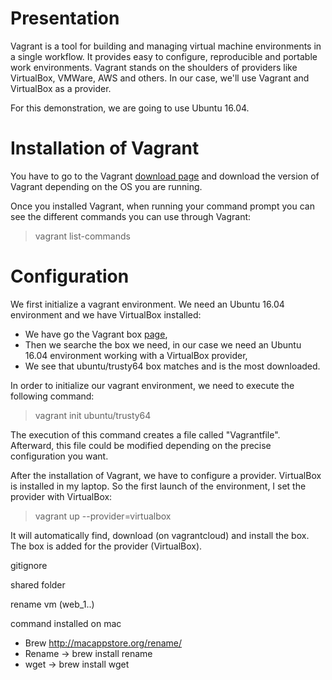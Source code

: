 # Presentation 

Vagrant is a tool for building and managing virtual machine environments in a single workflow. It provides easy to configure, reproducible and portable work environments. Vagrant stands on the shoulders of providers like VirtualBox, VMWare, AWS and others. In our case, we'll use Vagrant and VirtualBox as a provider. 

For this demonstration, we are going to use Ubuntu 16.04. 

# Installation of Vagrant 

You have to go to the Vagrant [download page](https://www.vagrantup.com/downloads.html) and download the version of Vagrant depending on the OS you are running. 

Once you installed Vagrant, when running your command prompt you can see the different commands you can use through Vagrant: 

>vagrant list-commands 

# Configuration 

We first initialize a vagrant environment. We need an Ubuntu 16.04 environment and we have VirtualBox installed: 

- We have go the Vagrant box [page](https://app.vagrantup.com/boxes/search), 
- Then we searche the box we need, in our case we need an Ubuntu 16.04 environment working with a VirtualBox provider, 
- We see that ubuntu/trusty64 box matches and is the most downloaded. 

In order to initialize our vagrant environment, we need to execute the following command: 

>vagrant init ubuntu/trusty64

The execution of this command creates a file called "Vagrantfile". Afterward, this file could be modified depending on the precise configuration you want. 

After the installation of Vagrant, we have to configure a provider. VirtualBox is installed in my laptop. So the first launch of the environment, I set the provider with VirtualBox:

>vagrant up --provider=virtualbox

It will automatically find, download (on vagrantcloud) and install the box. The box is added for the provider (VirtualBox).




gitignore 

shared folder 

rename vm (web_1..)

command installed on mac 
- Brew http://macappstore.org/rename/
- Rename -> brew install rename 
- wget -> brew install wget 